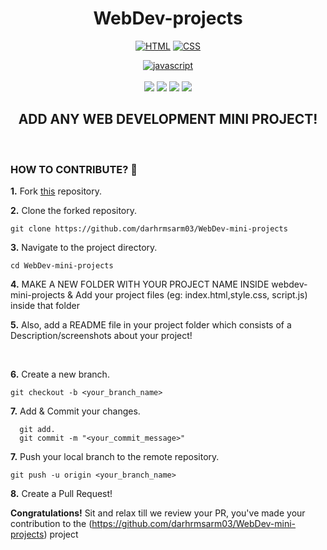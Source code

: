 <h1 align="center">WebDev-projects</h1>  
<div align="center">
<a href="https://github.com/topics/html"><img alt="HTML" src="https://img.shields.io/badge/HTML%20-%23E34F26.svg?&style=for-the-badge"/></a>
<a href="https://github.com/topics/css"><img alt="CSS" src="https://img.shields.io/badge/CSS%20-%23E34F26.svg?&style=for-the-badge"/></a>
  
<a href="https://github.com/topics/javascript"><img alt="javascript" src="https://img.shields.io/badge/Javascript%20-%23E34F26.svg?&style=for-the-badge&logo=javascript&logoColor=white"/></a>
<br>
<br>
<a href="https://github.com/darhrmsarm03/Webdev-projects"><img src="https://badges.frapsoft.com/os/v1/open-source.svg?v=103"></a>
<a href="https://github.com/darhrmsarm03/Webdev-projects"><img src="https://img.shields.io/badge/Built%20by-developers%20%3C%2F%3E-0059b3"></a>
<a href="https://github.com/darhrmsarm03/Webdev-projects"><img src="https://img.shields.io/static/v1.svg?label=Contributions&message=Welcome&color=yellow"></a>
<a href="https://github.com/darhrmsarm03"><img src="https://img.shields.io/badge/Maintained%3F-yes-brightgreen.svg?v=103"></a>


  
## ADD ANY WEB DEVELOPMENT MINI PROJECT!

</div>
<br>

### HOW TO CONTRIBUTE? 👷 

**1.** Fork [this](https://github.com/darhrmsarm03/WebDev-projects) repository.

**2.** Clone the forked repository.

```terminal
git clone https://github.com/darhrmsarm03/WebDev-mini-projects 
```

**3.** Navigate to the project directory.

```terminal
cd WebDev-mini-projects
```

**4.**  MAKE A NEW FOLDER WITH YOUR PROJECT NAME INSIDE webdev-mini-projects & Add your project files (eg: index.html,style.css, script.js) inside that folder
<br>

**5.**  Also, add a README file in your project folder which consists of a Description/screenshots about your project!
          
 
<br>

**6.** Create a new branch.

```terminal
git checkout -b <your_branch_name>
```

**7.** Add & Commit your changes.

```terminal
  git add.
  git commit -m "<your_commit_message>"
```

**7.** Push your local branch to the remote repository.

```terminal
git push -u origin <your_branch_name>
```

**8.** Create a Pull Request!

**Congratulations!** Sit and relax till we review your PR, you've made your contribution to the (https://github.com/darhrmsarm03/WebDev-mini-projects) project
 
